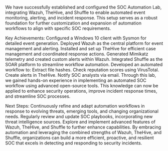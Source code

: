 We have successfully established and configured the SOC Automation Lab, integrating Wazuh, TheHive, and Shuffle to enable automated event monitoring, alerting, and incident response. This setup serves as a robust foundation for further customization and expansion of automation workflows to align with specific SOC requirements.

Key Achievements:
Configured a Windows 10 client with Sysmon for detailed event generation.
Deployed Wazuh as the central platform for event management and alerting.
Installed and set up TheHive for efficient case management and coordinated response actions.
Generated Mimikatz telemetry and created custom alerts within Wazuh.
Integrated Shuffle as the SOAR platform to streamline workflow automation.
Developed an automated workflow to:
Extract file hashes.
Check reputation scores using VirusTotal.
Create alerts in TheHive.
Notify SOC analysts via email.
Through this lab, we gained hands-on experience in implementing an automated SOC workflow using advanced open-source tools. This knowledge can now be applied to enhance security operations, improve incident response times, and streamline SOC processes.

Next Steps:
Continuously refine and adapt automation workflows in response to evolving threats, emerging tools, and changing organizational needs.
Regularly review and update SOC playbooks, incorporating new threat intelligence sources.
Explore and implement advanced features of Wazuh, TheHive, and Shuffle to further enhance capabilities.
By embracing automation and leveraging the combined strengths of Wazuh, TheHive, and Shuffle, organizations can build a more efficient, proactive, and resilient SOC that excels in detecting and responding to security incidents.
